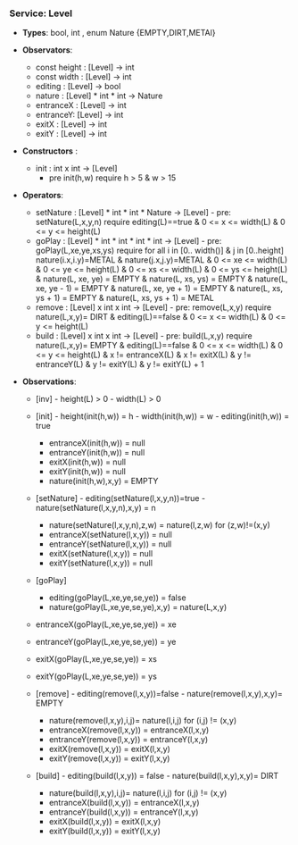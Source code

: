 ### **Service**:  Level
- **Types**: bool, int , enum Nature {EMPTY,DIRT,METAl} 

- **Observators**:
  - const height : [Level] -> int
  - const width : [Level] -> int
  - editing : [Level] -> bool
  - nature : [Level] * int * int -> Nature
  - entranceX : [Level] -> int
  - entranceY: [Level] -> int 
  - exitX : [Level] -> int
  - exitY : [Level] -> int  

- **Constructors** :
  - init : int x int -> [Level] 
    - pre init(h,w) require h > 5 & w > 15

- **Operators**: 
  - setNature : [Level] * int * int * Nature -> [Level]
        - pre: setNature(L,x,y,n) require editing(L)==true & 0 <= x <= width(L) & 0 <= y <= height(L)
  - goPlay : [Level] * int * int * int * int -> [Level]
        - pre: goPlay(L,xe,ye,xs,ys) require  for all i in [0.. width()] & j in [0..height] nature(i.x,i.y)=METAL & nature(j.x,j.y)=METAL        	                                & 0 <= xe <= width(L) & 0 <= ye <= height(L) & 0 <= xs <= width(L) & 0 <= ys <= height(L)
	       			     	      & nature(L, xe, ye) = EMPTY & nature(L, xs, ys) = EMPTY
	       			     	      & nature(L, xe, ye - 1) = EMPTY & nature(L, xe, ye + 1) = EMPTY
					      & nature(L, xs, ys + 1) = EMPTY & nature(L, xs, ys + 1) = METAL 
  - remove : [Level] x int x int -> [Level]
        - pre: remove(L,x,y) require nature(L,x,y)= DIRT & editing(L)==false & 0 <= x <= width(L) & 0 <= y <= height(L)
  - build : [Level] x int x int -> [Level]
        - pre: build(L,x,y) require nature(L,x,y)= EMPTY & editing(L)==false & 0 <= x <= width(L) & 0 <= y <= height(L)
	       		    	     & x != entranceX(L) & x != exitX(L)
				     & y != entranceY(L) & y != exitY(L) & y != exitY(L) + 1 
- **Observations**:
  - [inv]
        - height(L) > 0
        - width(L) > 0 
  - [init]
        - height(init(h,w)) = h
        - width(init(h,w)) = w
        - editing(init(h,w)) = true
	- entranceX(init(h,w)) = null
	- entranceY(init(h,w)) = null
	- exitX(init(h,w)) = null
	- exitY(init(h,w)) = null
	- nature(init(h,w),x,y) = EMPTY
	
  - [setNature]
        - editing(setNature(l,x,y,n))=true
        - nature(setNature(l,x,y,n),x,y) = n 
	- nature(setNature(l,x,y,n),z,w) = nature(l,z,w) for (z,w)!=(x,y)
	- entranceX(setNature(l,x,y)) = null
	- entranceY(setNature(l,x,y)) = null
	- exitX(setNature(l,x,y)) = null
	- exitY(setNature(l,x,y)) = null

   - [goPlay]
        - editing(goPlay(L,xe,ye,se,ye)) = false
        - nature(goPlay(L,xe,ye,se,ye),x,y) = nature(L,x,y) 	
	- entranceX(goPlay(L,xe,ye,se,ye)) = xe
	- entranceY(goPlay(L,xe,ye,se,ye)) = ye
	- exitX(goPlay(L,xe,ye,se,ye)) = xs
	- exitY(goPlay(L,xe,ye,se,ye)) = ys

  - [remove]
        - editing(remove(l,x,y))=false
        - nature(remove(l,x,y),x,y)= EMPTY
	- nature(remove(l,x,y),i,j)= nature(l,i,j) for (i,j) != (x,y)	
	- entranceX(remove(l,x,y)) = entranceX(l,x,y)
	- entranceY(remove(l,x,y)) = entranceY(l,x,y)
	- exitX(remove(l,x,y)) = exitX(l,x,y)
	- exitY(remove(l,x,y)) = exitY(l,x,y)

  - [build]
        - editing(build(l,x,y)) = false
        - nature(build(l,x,y),x,y)= DIRT
	- nature(build(l,x,y),i,j)= nature(l,i,j) for (i,j) != (x,y)	
	- entranceX(build(l,x,y)) = entranceX(l,x,y)
	- entranceY(build(l,x,y)) = entranceY(l,x,y)
	- exitX(build(l,x,y)) = exitX(l,x,y)
	- exitY(build(l,x,y)) = exitY(l,x,y)





